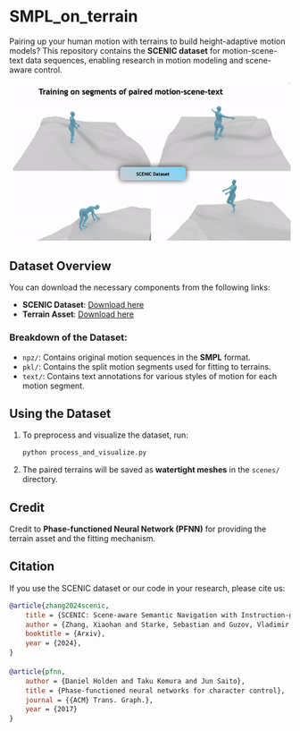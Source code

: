 # SMPL_on_terrain

Pairing up your human motion with terrains to build height-adaptive motion models? This repository contains the **SCENIC dataset** for motion-scene-text data sequences, enabling research in motion modeling and scene-aware control.

![SCENIC Example](media/scenic.gif)

## Dataset Overview

You can download the necessary components from the following links:
- **SCENIC Dataset**: [Download here](https://drive.google.com/file/d/1YdjEj1XIA_Nck54u_njminoMJzjCgeXN/view?usp=sharing)
- **Terrain Asset**: [Download here](<insert-terrain-url>)

### Breakdown of the Dataset:
- `npz/`: Contains original motion sequences in the **SMPL** format.
- `pkl/`: Contains the split motion segments used for fitting to terrains.
- `text/`: Contains text annotations for various styles of motion for each motion segment.

## Using the Dataset

1. To preprocess and visualize the dataset, run:
   ```bash
   python process_and_visualize.py
   ```

2. The paired terrains will be saved as **watertight meshes** in the `scenes/` directory.

## Credit

Credit to **Phase-functioned Neural Network (PFNN)** for providing the terrain asset and the fitting mechanism. 

## Citation

If you use the SCENIC dataset or our code in your research, please cite us:

```bibtex
@article{zhang2024scenic,
    title = {SCENIC: Scene-aware Semantic Navigation with Instruction-guided Control},
    author = {Zhang, Xiaohan and Starke, Sebastian and Guzov, Vladimir and Dhamo, Helisa and Pérez Pellitero, Eduardo and Pons-Moll, Gerard},
    booktitle = {Arxiv},
    year = {2024},
}

@article{pfnn,
    author = {Daniel Holden and Taku Komura and Jun Saito},
    title = {Phase-functioned neural networks for character control},
    journal = {{ACM} Trans. Graph.},
    year = {2017}
}
```